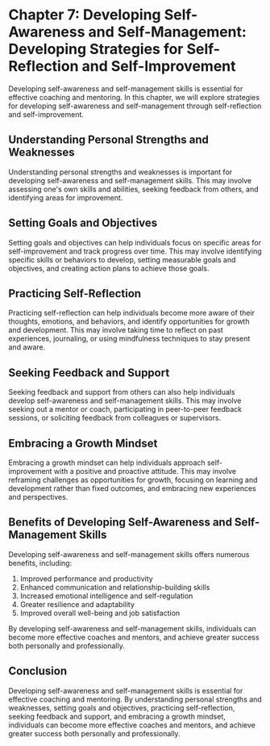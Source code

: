 Chapter 7: Developing Self-Awareness and Self-Management: Developing Strategies for Self-Reflection and Self-Improvement
========================================================================================================================

Developing self-awareness and self-management skills is essential for effective coaching and mentoring. In this chapter, we will explore strategies for developing self-awareness and self-management through self-reflection and self-improvement.

Understanding Personal Strengths and Weaknesses
-----------------------------------------------

Understanding personal strengths and weaknesses is important for developing self-awareness and self-management skills. This may involve assessing one's own skills and abilities, seeking feedback from others, and identifying areas for improvement.

Setting Goals and Objectives
----------------------------

Setting goals and objectives can help individuals focus on specific areas for self-improvement and track progress over time. This may involve identifying specific skills or behaviors to develop, setting measurable goals and objectives, and creating action plans to achieve those goals.

Practicing Self-Reflection
--------------------------

Practicing self-reflection can help individuals become more aware of their thoughts, emotions, and behaviors, and identify opportunities for growth and development. This may involve taking time to reflect on past experiences, journaling, or using mindfulness techniques to stay present and aware.

Seeking Feedback and Support
----------------------------

Seeking feedback and support from others can also help individuals develop self-awareness and self-management skills. This may involve seeking out a mentor or coach, participating in peer-to-peer feedback sessions, or soliciting feedback from colleagues or supervisors.

Embracing a Growth Mindset
--------------------------

Embracing a growth mindset can help individuals approach self-improvement with a positive and proactive attitude. This may involve reframing challenges as opportunities for growth, focusing on learning and development rather than fixed outcomes, and embracing new experiences and perspectives.

Benefits of Developing Self-Awareness and Self-Management Skills
----------------------------------------------------------------

Developing self-awareness and self-management skills offers numerous benefits, including:

1. Improved performance and productivity
2. Enhanced communication and relationship-building skills
3. Increased emotional intelligence and self-regulation
4. Greater resilience and adaptability
5. Improved overall well-being and job satisfaction

By developing self-awareness and self-management skills, individuals can become more effective coaches and mentors, and achieve greater success both personally and professionally.

Conclusion
----------

Developing self-awareness and self-management skills is essential for effective coaching and mentoring. By understanding personal strengths and weaknesses, setting goals and objectives, practicing self-reflection, seeking feedback and support, and embracing a growth mindset, individuals can become more effective coaches and mentors, and achieve greater success both personally and professionally.
